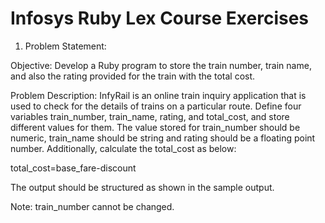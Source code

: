 # Infosys Ruby Lex Course Exercises

1. Problem Statement:

Objective: Develop a Ruby program to store the train number, train name, and also the rating provided for the train with the total cost.

Problem Description: InfyRail is an online train inquiry application that is used to check for the details of trains on a particular route. Define four variables train_number, train_name, rating, and total_cost, and store different values for them. The value stored for train_number should be numeric, train_name should be string and rating should be a floating point number. Additionally, calculate the total_cost as below:

total_cost=base_fare-discount

The output should be structured as shown in the sample output.

Note: train_number cannot be changed.
